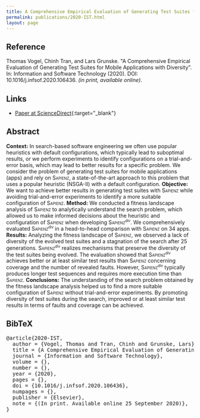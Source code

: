 ```yaml
---
title: A Comprehensive Empirical Evaluation of Generating Test Suites for Mobile Applications with Diversity
permalink: publications/2020-IST.html
layout: page
---
```


## Reference
Thomas Vogel, Chinh Tran, and Lars Grunske. "A Comprehensive Empirical Evaluation of Generating Test Suites for Mobile Applications with Diversity". In: Information and Software Technology (2020). DOI: 10.1016/j.infsof.2020.106436. _(in print, available online)_.


## Links
* [Paper at ScienceDirect](https://doi.org/10.1016/j.infsof.2020.106436){:target="_blank"}


## Abstract
**Context:** In search-based software engineering we often use popular heuristics with default configurations, which typically lead to suboptimal results, or we perform experiments to identify configurations on a trial-and-error basis, which may lead to better results for a specific problem. We consider the problem of generating test suites for mobile applications (apps) and rely on <span style="font-variant:small-caps;">Sapienz</span>, a state-of-the-art approach to this problem that uses a popular heuristic (NSGA-II) with a default configuration.
**Objective:** We want to achieve better results in generating test suites with <span style="font-variant:small-caps;">Sapienz</span> while avoiding trial-and-error experiments to identify a more suitable configuration of <span style="font-variant:small-caps;">Sapienz</span>.
**Method:** We conducted a fitness landscape analysis of <span style="font-variant:small-caps;">Sapienz</span> to analytically understand the search problem, which allowed us to make informed decisions about the heuristic and configuration of <span style="font-variant:small-caps;">Sapienz</span> when developing <span style="font-variant:small-caps;">Sapienz</span><span style="font-style: italic;font-size:70%;vertical-align:super;">div</span>. We comprehensively evaluated <span style="font-variant:small-caps;">Sapienz</span><span style="font-style: italic;font-size:70%;vertical-align:super;">div</span> in a head-to-head comparison with <span style="font-variant:small-caps;">Sapienz</span> on 34 apps.
**Results:** Analyzing the fitness landscape of <span style="font-variant:small-caps;">Sapienz</span>, we observed a lack of diversity of the evolved test suites and a stagnation of the search after 25 generations. <span style="font-variant:small-caps;">Sapienz</span><span style="font-style: italic;font-size:70%;vertical-align:super;">div</span> realizes mechanisms that preserve the diversity of the test suites being evolved. The evaluation showed that <span style="font-variant:small-caps;">Sapienz</span><span style="font-style: italic;font-size:70%;vertical-align:super;">div</span> achieves better or at least similar test results than <span style="font-variant:small-caps;">Sapienz</span> concerning coverage and the number of revealed faults. However, <span style="font-variant:small-caps;">Sapienz</span><span style="font-style: italic;font-size:70%;vertical-align:super;">div</span> typically produces longer test sequences and requires more execution time than <span style="font-variant:small-caps;">Sapienz</span>.
**Conclusions:** The understanding of the search problem obtained by the fitness landscape analysis helped us to find a more suitable configuration of <span style="font-variant:small-caps;">Sapienz</span> without trial-and-error experiments. By promoting diversity of test suites during the search, improved or at least similar test results in terms of faults and coverage can be achieved.


## BibTeX

<div class="bibtex">
<pre>@article{2020-IST,
  author = {Vogel, Thomas and Tran, Chinh and Grunske, Lars},
  title = {A Comprehensive Empirical Evaluation of Generating Test Suites for Mobile Applications with Diversity},
  journal = {Information and Software Technology},
  volume = {},
  number = {},
  year = {2020},
  pages = {},
  doi = {10.1016/j.infsof.2020.106436},
  numpages = {},
  publisher = {Elsevier},
  note = {(In print. Available online 25 September 2020)},
}</pre>
</div>
